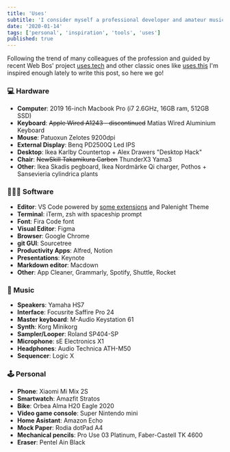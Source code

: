 ```yaml
---
title: 'Uses'
subtitle: 'I consider myself a professional developer and amateur musician. These are my weapons of choice.'
date: '2020-01-14'
tags: ['personal', 'inspiration', 'tools', 'uses']
published: true
---
```


Following the trend of many colleagues of the profession and guided by recent Web Bos' project [uses.tech](https://uses.tech/) and other classic ones like [uses.this](https://usesthis.com/) I'm inspired enough lately to write this post, so here we go!

### 💻 Hardware

- **Computer**: 2019 16-inch Macbook Pro (i7 2.6GHz, 16GB ram, 512GB SSD)
- **Keyboard**: ~~Apple Wired A1243 - discontinued~~ Matias Wired Aluminium Keyboard
- **Mouse**: Patuoxun Zelotes 9200dpi
- **External Display**: Benq PD2500Q Led IPS
- **Desktop**: Ikea Karlby Countertop + Alex Drawers "Desktop Hack"
- **Chair**: ~~NewSkill Takamikura Carbon~~ ThunderX3 Yama3
- **Other**: Ikea Skadis pegboard, Ikea Nordmärke Qi charger, Pothos + Sansevieria cylindrica plants

### 👨🏼‍💻 Software

- **Editor**: VS Code powered by [some extensions](https://github.com/jmlweb/dotfiles/blob/master/vscode-extensions.sh) and Palenight Theme
- **Terminal**: iTerm, zsh with spaceship prompt
- **Font**: Fira Code font
- **Visual Editor**: Figma
- **Browser**: Google Chrome
- **git GUI**: Sourcetree
- **Productivity Apps**: Alfred, Notion
- **Presentations**: Keynote
- **Markdown editor**: Macdown
- **Other**: App Cleaner, Grammarly, Spotify, Shuttle, Rocket

### 🎹 Music

- **Speakers**: Yamaha HS7
- **Interface**: Focusrite Saffire Pro 24
- **Master keyboard**: M-Audio Keystation 61
- **Synth**: Korg Minikorg
- **Sampler/Looper**: Roland SP404-SP
- **Microphone**: sE Electronics X1
- **Headphones**: Audio Technica ATH-M50
- **Sequencer**: Logic X

### 🕹 Personal

- **Phone**: Xiaomi Mi Mix 2S
- **Smartwatch**: Amazfit Stratos
- **Bike**: Orbea Alma H20 Eagle 2020
- **Video game console**: Super Nintendo mini
- **Home Asistant**: Amazon Echo
- **Mock Paper**: Rodia dotPad A4
- **Mechanical pencils**: Pro Use 03 Platinum, Faber-Castell TK 4600
- **Eraser**: Pentel Ain Black
